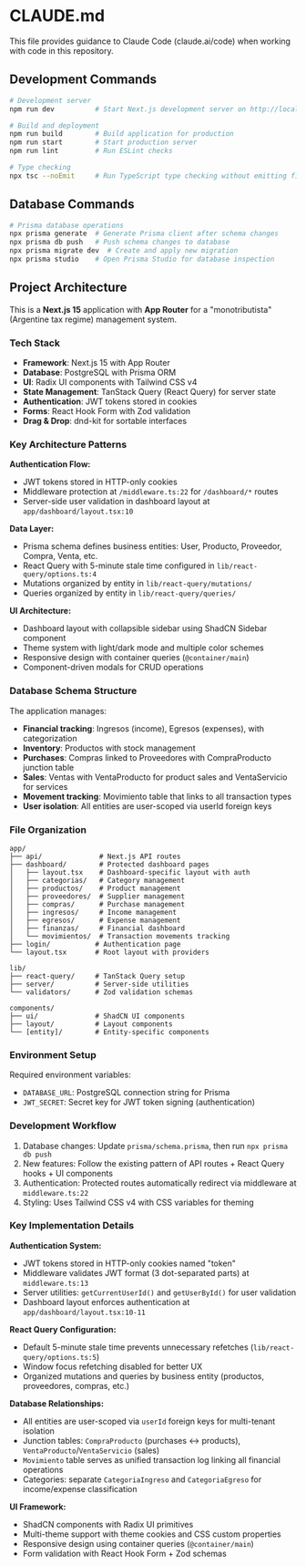 # CLAUDE.md

This file provides guidance to Claude Code (claude.ai/code) when working with code in this repository.

## Development Commands

```bash
# Development server
npm run dev          # Start Next.js development server on http://localhost:3000

# Build and deployment
npm run build        # Build application for production
npm run start        # Start production server
npm run lint         # Run ESLint checks

# Type checking
npx tsc --noEmit     # Run TypeScript type checking without emitting files
```

## Database Commands

```bash
# Prisma database operations
npx prisma generate  # Generate Prisma client after schema changes
npx prisma db push   # Push schema changes to database
npx prisma migrate dev  # Create and apply new migration
npx prisma studio    # Open Prisma Studio for database inspection
```

## Project Architecture

This is a **Next.js 15** application with **App Router** for a "monotributista" (Argentine tax regime) management system.

### Tech Stack
- **Framework**: Next.js 15 with App Router
- **Database**: PostgreSQL with Prisma ORM
- **UI**: Radix UI components with Tailwind CSS v4
- **State Management**: TanStack Query (React Query) for server state
- **Authentication**: JWT tokens stored in cookies
- **Forms**: React Hook Form with Zod validation
- **Drag & Drop**: dnd-kit for sortable interfaces

### Key Architecture Patterns

**Authentication Flow:**
- JWT tokens stored in HTTP-only cookies
- Middleware protection at `/middleware.ts:22` for `/dashboard/*` routes
- Server-side user validation in dashboard layout at `app/dashboard/layout.tsx:10`

**Data Layer:**
- Prisma schema defines business entities: User, Producto, Proveedor, Compra, Venta, etc.
- React Query with 5-minute stale time configured in `lib/react-query/options.ts:4`
- Mutations organized by entity in `lib/react-query/mutations/`
- Queries organized by entity in `lib/react-query/queries/`

**UI Architecture:**
- Dashboard layout with collapsible sidebar using ShadCN Sidebar component
- Theme system with light/dark mode and multiple color schemes
- Responsive design with container queries (`@container/main`)
- Component-driven modals for CRUD operations

### Database Schema Structure

The application manages:
- **Financial tracking**: Ingresos (income), Egresos (expenses), with categorization
- **Inventory**: Productos with stock management
- **Purchases**: Compras linked to Proveedores with CompraProducto junction table
- **Sales**: Ventas with VentaProducto for product sales and VentaServicio for services
- **Movement tracking**: Movimiento table that links to all transaction types
- **User isolation**: All entities are user-scoped via userId foreign keys

### File Organization

```
app/
├── api/              # Next.js API routes
├── dashboard/        # Protected dashboard pages
│   ├── layout.tsx    # Dashboard-specific layout with auth
│   ├── categorias/   # Category management
│   ├── productos/    # Product management  
│   ├── proveedores/  # Supplier management
│   ├── compras/      # Purchase management
│   ├── ingresos/     # Income management
│   ├── egresos/      # Expense management
│   ├── finanzas/     # Financial dashboard
│   └── movimientos/  # Transaction movements tracking
├── login/           # Authentication page
└── layout.tsx       # Root layout with providers

lib/
├── react-query/     # TanStack Query setup
├── server/          # Server-side utilities
└── validators/      # Zod validation schemas

components/
├── ui/              # ShadCN UI components
├── layout/          # Layout components
└── [entity]/        # Entity-specific components
```

### Environment Setup

Required environment variables:
- `DATABASE_URL`: PostgreSQL connection string for Prisma
- `JWT_SECRET`: Secret key for JWT token signing (authentication)

### Development Workflow

1. Database changes: Update `prisma/schema.prisma`, then run `npx prisma db push`
2. New features: Follow the existing pattern of API routes + React Query hooks + UI components
3. Authentication: Protected routes automatically redirect via middleware at `middleware.ts:22`
4. Styling: Uses Tailwind CSS v4 with CSS variables for theming

### Key Implementation Details

**Authentication System:**
- JWT tokens stored in HTTP-only cookies named "token"
- Middleware validates JWT format (3 dot-separated parts) at `middleware.ts:13`
- Server utilities: `getCurrentUserId()` and `getUserById()` for user validation
- Dashboard layout enforces authentication at `app/dashboard/layout.tsx:10-11`

**React Query Configuration:**
- Default 5-minute stale time prevents unnecessary refetches (`lib/react-query/options.ts:5`)
- Window focus refetching disabled for better UX
- Organized mutations and queries by business entity (productos, proveedores, compras, etc.)

**Database Relationships:**
- All entities are user-scoped via `userId` foreign keys for multi-tenant isolation
- Junction tables: `CompraProducto` (purchases ↔ products), `VentaProducto`/`VentaServicio` (sales)
- `Movimiento` table serves as unified transaction log linking all financial operations
- Categories: separate `CategoriaIngreso` and `CategoriaEgreso` for income/expense classification

**UI Framework:**
- ShadCN components with Radix UI primitives
- Multi-theme support with theme cookies and CSS custom properties
- Responsive design using container queries (`@container/main`)
- Form validation with React Hook Form + Zod schemas